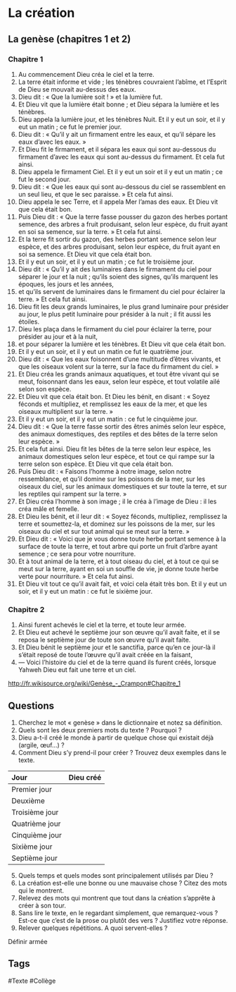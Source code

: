 # La création

## La genèse (chapitres 1 et 2)

### Chapitre 1

1. Au commencement Dieu créa le ciel et la terre.
2. La terre était informe et vide ; les ténèbres couvraient l’abîme, et l’Esprit de Dieu se mouvait au-dessus des eaux.
3. Dieu dit : « Que la lumière soit ! » et la lumière fut.
4. Et Dieu vit que la lumière était bonne ; et Dieu sépara la lumière et les ténèbres.
5. Dieu appela la lumière jour, et les ténèbres Nuit. Et il y eut un soir, et il y eut un matin ; ce fut le premier jour.
6. Dieu dit : « Qu’il y ait un firmament entre les eaux, et qu’il sépare les eaux d’avec les eaux. »
7. Et Dieu fit le firmament, et il sépara les eaux qui sont au-dessous du firmament d’avec les eaux qui sont au-dessus du firmament. Et cela fut ainsi.
8. Dieu appela le firmament Ciel. Et il y eut un soir et il y eut un matin ; ce fut le second jour.
9. Dieu dit : « Que les eaux qui sont au-dessous du ciel se rassemblent en un seul lieu, et que le sec paraisse. » Et cela fut ainsi.
10. Dieu appela le sec Terre, et il appela Mer l’amas des eaux. Et Dieu vit que cela était bon.
11. Puis Dieu dit : « Que la terre fasse pousser du gazon des herbes portant semence, des arbres a fruit produisant, selon leur espèce, du fruit ayant en soi sa semence, sur la terre. » Et cela fut ainsi.
12. Et la terre fit sortir du gazon, des herbes portant semence selon leur espèce, et des arbres produisant, selon leur espèce, du fruit ayant en soi sa semence. Et Dieu vit que cela était bon.
13. Et il y eut un soir, et il y eut un matin ; ce fut le troisième jour.
14. Dieu dit : « Qu’il y ait des luminaires dans le firmament du ciel pour séparer le jour et la nuit ; qu’ils soient des signes, qu’ils marquent les époques, les jours et les années,
15. et qu’ils servent de luminaires dans le firmament du ciel pour éclairer la terre. » Et cela fut ainsi.
16. Dieu fit les deux grands luminaires, le plus grand luminaire pour présider au jour, le plus petit luminaire pour présider à la nuit ; il fit aussi les étoiles.
17. Dieu les plaça dans le firmament du ciel pour éclairer la terre, pour présider au jour et à la nuit,
18. et pour séparer la lumière et les ténèbres. Et Dieu vit que cela était bon.
19. Et il y eut un soir, et il y eut un matin ce fut le quatrième jour.
20. Dieu dit : « Que les eaux foisonnent d’une multitude d’êtres vivants, et que les oiseaux volent sur la terre, sur la face du firmament du ciel. »
21. Et Dieu créa les grands animaux aquatiques, et tout être vivant qui se meut, foisonnant dans les eaux, selon leur espèce, et tout volatile ailé selon son espèce.
22. Et Dieu vit que cela était bon. Et Dieu les bénit, en disant : « Soyez féconds et multipliez, et remplissez les eaux de la mer, et que les oiseaux multiplient sur la terre. »
23. Et il y eut un soir, et il y eut un matin : ce fut le cinquième jour.
24. Dieu dit : « Que la terre fasse sortir des êtres animés selon leur espèce, des animaux domestiques, des reptiles et des bêtes de la terre selon leur espèce. »
25. Et cela fut ainsi. Dieu fit les bêtes de la terre selon leur espèce, les animaux domestiques selon leur espèce, et tout ce qui rampe sur la terre selon son espèce. Et Dieu vit que cela était bon.
26. Puis Dieu dit : « Faisons l’homme à notre image, selon notre ressemblance, et qu’il domine sur les poissons de la mer, sur les oiseaux du ciel, sur les animaux domestiques et sur toute la terre, et sur les reptiles qui rampent sur la terre. »
27. Et Dieu créa l’homme à son image ; il le créa à l’image de Dieu : il les créa mâle et femelle.
28. Et Dieu les bénit, et il leur dit : « Soyez féconds, multipliez, remplissez la terre et soumettez-la, et dominez sur les poissons de la mer, sur les oiseaux du ciel et sur tout animal qui se meut sur la terre. »
29. Et Dieu dit : « Voici que je vous donne toute herbe portant semence à la surface de toute la terre, et tout arbre qui porte un fruit d’arbre ayant semence ; ce sera pour votre nourriture.
30. Et à tout animal de la terre, et à tout oiseau du ciel, et à tout ce qui se meut sur la terre, ayant en soi un souffle de vie, je donne toute herbe verte pour nourriture. » Et cela fut ainsi.
31. Et Dieu vit tout ce qu’il avait fait, et voici cela était très bon. Et il y eut un soir, et il y eut un matin : ce fut le sixième jour.

### Chapitre 2
1. Ainsi furent achevés le ciel et la terre, et toute leur armée.
2. Et Dieu eut achevé le septième jour son œuvre qu’il avait faite, et il se reposa le septième jour de toute son œuvre qu’il avait faite.
3. Et Dieu bénit le septième jour et le sanctifia, parce qu’en ce jour-là il s’était reposé de toute l’œuvre qu’il avait créée en la faisant,
4. — Voici l’histoire du ciel et de la terre quand ils furent créés, lorsque Yahweh Dieu eut fait une terre et un ciel.

http://fr.wikisource.org/wiki/Genèse_-_Crampon#Chapitre_1

## Questions

1. Cherchez le mot « genèse » dans le dictionnaire et notez sa définition.
2. Quels sont les deux premiers mots du texte ? Pourquoi ?
3. Dieu a-t-il créé le monde à partir de quelque chose qui existait déjà (argile, œuf…) ?
4. Comment Dieu s’y prend-il pour créer ? Trouvez deux exemples dans le texte.

| Jour | Dieu créé |
|:--|:--|
| Premier jour |  |
| Deuxième |  |
| Troisième jour |  |
| Quatrième jour |  |
| Cinquième jour |  |
| Sixième jour |  |
| Septième jour |  |

5. Quels temps et quels modes sont principalement utilisés par Dieu ?
6. La création est-elle une bonne ou une mauvaise chose ? Citez des mots qui le montrent.
7. Relevez des mots qui montrent que tout dans la création s’apprête à créer à son tour.
8. Sans lire le texte, en le regardant simplement, que remarquez-vous ? Est-ce que c’est de la prose ou plutôt des vers ? Justifiez votre réponse.
9. Relever quelques répétitions. A quoi servent-elles ?

Définir armée

## Tags

#Texte #Collège 